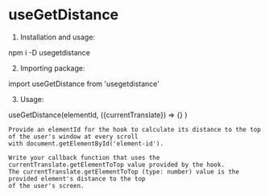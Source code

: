 # useGetDistance

1. Installation and usage:

npm i -D usegetdistance

2. Importing package:

import useGetDistance from 'usegetdistance'

3. Usage:

useGetDistance(elementId, ({currentTranslate}) => {} )

    Provide an elementId for the hook to calculate its distance to the top of the user's window at every scroll
    with document.getElementById('element-id').

    Write your callback function that uses the currentTranslate.getElementToTop value provided by the hook.
    The currentTranslate.getElementToTop (type: number) value is the provided element's distance to the top
    of the user's screen.
